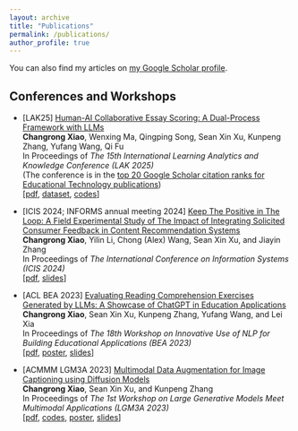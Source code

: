 ```yaml
---
layout: archive
title: "Publications"
permalink: /publications/
author_profile: true
---
```


<!-- {% if author.googlescholar %}
  You can also find my articles on <u><a href="{{author.googlescholar}}">my Google Scholar profile</a>.</u>
{% endif %}

{% include base_path %}

{% for post in site.publications reversed %}
  {% include archive-single.html %}
{% endfor %} -->

You can also find my articles on [my Google Scholar profile](https://scholar.google.com/citations?hl=en&user=QtsbvkUAAAAJ). 





<!-- ## Working Papers -->


## Conferences and Workshops

- [LAK25] [Human-AI Collaborative Essay Scoring: A Dual-Process Framework with LLMs](https://xiaochr.github.io/publications/essay-scoring)  
**Changrong Xiao**, Wenxing Ma, Qingping Song, Sean Xin Xu, Kunpeng Zhang, Yufang Wang, Qi Fu  
In Proceedings of *The 15th International Learning Analytics and Knowledge Conference (LAK 2025)*  
(The conference is in the [top 20 Google Scholar citation ranks for Educational Technology publications](https://scholar.google.com/citations?view_op=top_venues&hl=en&vq=eng_educationaltechnology))  
[[pdf](https://dl.acm.org/doi/10.1145/3706468.3706507), [dataset](https://huggingface.co/datasets/Xiaochr/Chinese-Student-English-Essay), [codes](https://github.com/Xiaochr/LLM-AES)]


<!-- - [ICIS 2024; INFORMS annual meeting 2024] [Keep The Positive in The Loop: A Field Experimental Study of The Impact of Integrating Solicited Consumer Feedback in Content Recommendation Systems](https://aisel.aisnet.org/icis2024/humtechinter/humtechinter/21/)   -->
- [ICIS 2024; INFORMS annual meeting 2024] [Keep The Positive in The Loop: A Field Experimental Study of The Impact of Integrating Solicited Consumer Feedback in Content Recommendation Systems](https://xiaochr.github.io/publications/user-auto)  
**Changrong Xiao**, Yilin Li, Chong (Alex) Wang, Sean Xin Xu, and Jiayin Zhang  
In Proceedings of *The International Conference on Information Systems (ICIS 2024)*  
[[pdf](https://aisel.aisnet.org/icis2024/humtechinter/humtechinter/21/), [slides](https://docs.google.com/presentation/d/1-nedkJxn4X95JRKuAHdJoDQ6LD7j79bQ/edit?usp=sharing&ouid=117376907703226441229&rtpof=true&sd=true)]

<!-- - [ACL BEA 2023] [Evaluating Reading Comprehension Exercises Generated by LLMs: A Showcase of ChatGPT in Education Applications](https://aclanthology.org/2023.bea-1.52/)   -->
- [ACL BEA 2023] [Evaluating Reading Comprehension Exercises Generated by LLMs: A Showcase of ChatGPT in Education Applications](https://xiaochr.github.io/publications/reading-passage)  
**Changrong Xiao**, Sean Xin Xu, Kunpeng Zhang, Yufang Wang, and Lei Xia  
In Proceedings of *The 18th Workshop on Innovative Use of NLP for Building Educational Applications (BEA 2023)*   
[[pdf](https://aclanthology.org/2023.bea-1.52/), [poster](https://drive.google.com/file/d/1v6seG8lFPdarolfRZk29ya2NbvYdEg-O/view?usp=sharing), [slides](https://docs.google.com/presentation/d/1E_LbITJVlclvWngt1zL-fZfl8BQN7SGX/edit?usp=sharing&ouid=117376907703226441229&rtpof=true&sd=true)]

<!-- - [ACMMM LGM3A 2023] [Multimodal Data Augmentation for Image Captioning using Diffusion Models](https://dl.acm.org/doi/10.1145/3607827.3616839)   -->
- [ACMMM LGM3A 2023] [Multimodal Data Augmentation for Image Captioning using Diffusion Models](https://xiaochr.github.io/publications/data-aug)  
**Changrong Xiao**, Sean Xin Xu, and Kunpeng Zhang  
In Proceedings of *The 1st Workshop on Large Generative Models Meet Multimodal Applications (LGM3A 2023)*  
[[pdf](https://dl.acm.org/doi/10.1145/3607827.3616839), [codes](https://github.com/Xiaochr/Multimodal-Augmentation-Image-Captioning), [poster](https://drive.google.com/file/d/1yxvYrmxLQu2naFguhxOE7sQIv-qGibjq/view?usp=sharing), [slides](https://docs.google.com/presentation/d/1yOoR3DZnPeNJfBG9uCC07-1i8Orfye78/edit?usp=sharing&ouid=117376907703226441229&rtpof=true&sd=true)]


